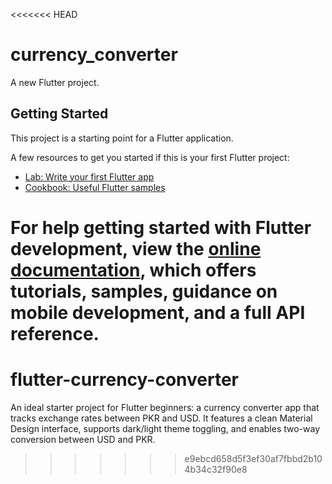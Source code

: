 <<<<<<< HEAD
# currency_converter

A new Flutter project.

## Getting Started

This project is a starting point for a Flutter application.

A few resources to get you started if this is your first Flutter project:

- [Lab: Write your first Flutter app](https://docs.flutter.dev/get-started/codelab)
- [Cookbook: Useful Flutter samples](https://docs.flutter.dev/cookbook)

For help getting started with Flutter development, view the
[online documentation](https://docs.flutter.dev/), which offers tutorials,
samples, guidance on mobile development, and a full API reference.
=======
# flutter-currency-converter
An ideal starter project for Flutter beginners: a currency converter app that tracks exchange rates between PKR and USD. It features a clean Material Design interface, supports dark/light theme toggling, and enables two-way conversion between USD and PKR.
>>>>>>> e9ebcd658d5f3ef30af7fbbd2b104b34c32f90e8
